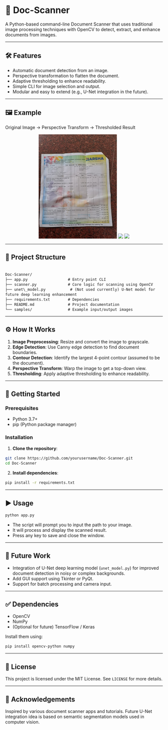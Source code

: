 # 📄 Doc-Scanner

A Python-based command-line Document Scanner that uses traditional image processing techniques with OpenCV to detect, extract, and enhance documents from images.

---

## 🛠 Features

- Automatic document detection from an image.
- Perspective transformation to flatten the document.
- Adaptive thresholding to enhance readability.
- Simple CLI for image selection and output.
- Modular and easy to extend (e.g., U-Net integration in the future).

---

## 🖼 Example

Original Image → Perspective Transform → Thresholded Result  
<p align="center">
  <img src="upload/original.jpg" width="250">
  <img src="upload/scanned.jpg" width="250">
  <img src="upload/thresholded.jpg" width="250">
</p>

---

## 📁 Project Structure

```

Doc-Scanner/
├── app.py                  # Entry point CLI
├── scanner.py              # Core logic for scanning using OpenCV
├── unet\_model.py           # (Not used currently) U-Net model for future deep learning enhancement
├── requirements.txt        # Dependencies
├── README.md               # Project documentation
└── samples/                # Example input/output images

````

---

## ⚙️ How It Works

1. **Image Preprocessing**: Resize and convert the image to grayscale.
2. **Edge Detection**: Use Canny edge detection to find document boundaries.
3. **Contour Detection**: Identify the largest 4-point contour (assumed to be the document).
4. **Perspective Transform**: Warp the image to get a top-down view.
5. **Thresholding**: Apply adaptive thresholding to enhance readability.

---

## 🚀 Getting Started

### Prerequisites

- Python 3.7+
- pip (Python package manager)

### Installation

1. **Clone the repository**:

```bash
git clone https://github.com/yourusername/Doc-Scanner.git
cd Doc-Scanner
````

2. **Install dependencies**:

```bash
pip install -r requirements.txt
```

---

## ▶️ Usage

```bash
python app.py
```

* The script will prompt you to input the path to your image.
* It will process and display the scanned result.
* Press any key to save and close the window.

---

## 🧠 Future Work

* Integration of U-Net deep learning model (`unet_model.py`) for improved document detection in noisy or complex backgrounds.
* Add GUI support using Tkinter or PyQt.
* Support for batch processing and camera input.

---

## ✅ Dependencies

* OpenCV
* NumPy
* (Optional for future) TensorFlow / Keras

Install them using:

```bash
pip install opencv-python numpy
```

---

## 📄 License

This project is licensed under the MIT License. See `LICENSE` for more details.

---

## 🙌 Acknowledgements

Inspired by various document scanner apps and tutorials. Future U-Net integration idea is based on semantic segmentation models used in computer vision.


